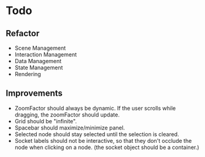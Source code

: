 # Todo

## Refactor

* Scene Management
* Interaction Management
* Data Management
* State Management
* Rendering


## Improvements

* ZoomFactor should always be dynamic. If the user scrolls while dragging, the zoomFactor should update.
* Grid should be "infinite".
* Spacebar should maximize/minimize panel.
* Selected node should stay selected until the selection is cleared.
* Socket labels should not be interactive, so that they don't occlude the node when clicking on a node. (the socket object should be a container.)